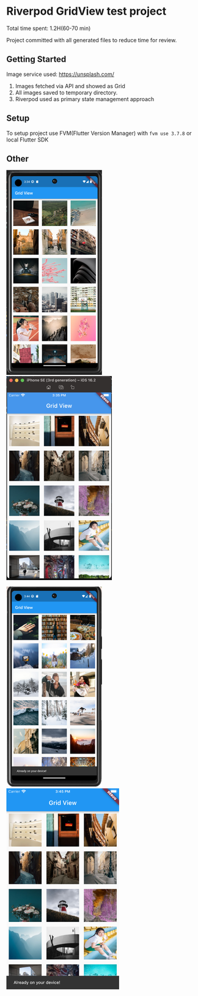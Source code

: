 # Riverpod GridView test project

Total time spent: 1.2H(60-70 min)

Project committed with all generated files to reduce time for review.

## Getting Started

Image service used: https://unsplash.com/
1. Images fetched via API and showed as Grid
2. All images saved to temporary directory.
3. Riverpod used as primary state management approach

## Setup

To setup project use FVM(Flutter Version Manager) with `fvm use 3.7.8` or local Flutter SDK

## Other

<img src="/github_assets/android.png" width=250>  <img src="/github_assets/ios.png" width=276>

<img src="/github_assets/android_snackbar.png" width=250>  <img src="/github_assets/ios_snackbar.png" width=295>
